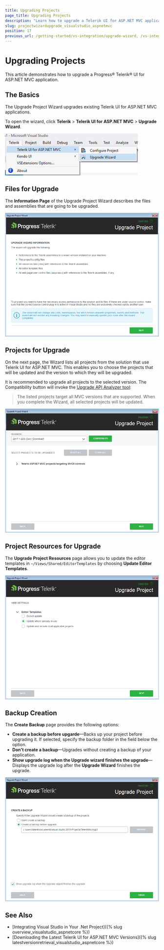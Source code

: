 ```yaml
---
title: Upgrading Projects
page_title: Upgrading Projects
description: "Learn how to upgrade a Telerik UI for ASP.NET MVC application."
slug: projectwizardupgrade_visualstudio_aspnetmvc
position: 17
previous_url: /getting-started/vs-integration/upgrade-wizard, /vs-integration-mvc/upgrade-wizard
---
```


# Upgrading Projects

This article demonstrates how to upgrade a Progress&reg; Telerik&reg; UI for ASP.NET MVC application.

## The Basics

The Upgrade Project Wizard upgrades existing Telerik UI for ASP.NET MVC applications.

To open the wizard, click **Telerik** > **Telerik UI for ASP.NET MVC** > **Upgrade Wizard**.

![{{ site.product_short }} Launching the Upgrade Wizard and choosing projects](../vs-integration/images/images-mvc/upgrade_menu.png)

## Files for Upgrade

The **Information Page** of the Upgrade Project Wizard describes the files and assemblies that are going to be upgraded.

![{{ site.product_short }} Information page](../vs-integration/images/images-mvc/upgrade_warning.png)

## Projects for Upgrade

On the next page, the Wizard lists all projects from the solution that use Telerik UI for ASP.NET MVC. This enables you to choose the projects that will be updated and the version to which they will be upgraded.

It is recommended to upgrade all projects to the selected version. The Compatibility button will invoke the [Upgrade API Analyzer tool](https://docs.telerik.com/aspnet-mvc/vs-integration/upgrade-api-analyzer):

> The listed projects target all MVC versions that are supported. When you complete the Wizard, all selected projects will be updated.

![{{ site.product_short }} Choosing projects and distribution version](../vs-integration/images/images-mvc/upgrade_version.png)

## Project Resources for Upgrade

The **Upgrade Project Resources** page allows you to update the editor templates in `~/Views/Shared/EditorTemplates` by choosing **Update Editor Templates**.

![{{ site.product_short }} Updating project resources](../vs-integration/images/images-mvc/upgrade_settings.png)

## Backup Creation

The **Create Backup** page provides the following options:

- **Create a backup before upgarde**&mdash;Backs up your project before upgrading it. If selected, specify the backup folder in the field below the option.
- **Don't create a backup**&mdash;Upgrades without creating a backup of your application.
- **Show upgrade log when the Upgrade wizard finishes the upgrade**&mdash;Displays the upgrade log after the **Upgrade Wizard** finishes the upgrade.

![{{ site.product_short }} Creating backup](../vs-integration/images/images-mvc/upgrade_backup.png)

## See Also

* [Integrating Visual Studio in Your .Net Project]({% slug overview_visualstudio_aspnetcore %})
* [Downloading the Latest Telerik UI for ASP.NET MVC Versions]({% slug latestversionretrieval_visualstudio_aspnetcore %})
